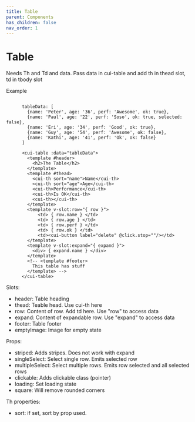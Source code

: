 ```yaml
---
title: Table
parent: Components
has_children: false
nav_order: 1
---
```


# Table

Needs Th and Td and data.
Pass data in cui-table and add th in thead slot, td in tbody slot

Example
```

      tableData: [
        {name: 'Peter', age: '36', perf: 'Awesome', ok: true},
        {name: 'Paul', age: '22', perf: 'Soso', ok: true, selected: false},
        {name: 'Eri', age: '34', perf: 'Good', ok: true},
        {name: 'Guy', age: '54', perf: 'Awesome', ok: false},
        {name: 'Kathi', age: '41', perf: 'Ok', ok: false}
      ]

      <cui-table :data="tableData">
        <template #header>
          <h2>The Table</h2>
        </template>
        <template #thead>
          <cui-th sort="name">Name</cui-th>
          <cui-th sort="age">Age</cui-th>
          <cui-th>Performance</cui-th>
          <cui-th>Is OK</cui-th>
          <cui-th></cui-th>
        </template>
        <template v-slot:row="{ row }">
            <td> { row.name } </td>
            <td> { row.age } </td>
            <td> { row.perf } </td>
            <td> { row.ok } </td>
            <td><cui-button label="delete" @click.stop=""/></td>
        </template>
        <template v-slot:expand="{ expand }">
          <div> { expand.name } </div>
        </template>
        <!-- <template #footer>
          This table has stuff
        </template> -->
      </cui-table>

```

Slots:
- header: Table heading
- thead: Teable head. Use cui-th here
- row: Content of row. Add td here. Use "row" to access data
- expand: Content of expandable row. Use "expand" to access data
- footer: Table footer
- emptyImage: Image for empty state


Props:
- striped: Adds stripes. Does not work with expand
- singleSelect: Select single row. Emits selected row
- multipleSelect: Select multiple rows. Emits row selected and all selected rows
- clickable: Adds clickable class (pointer)
- loading: Set loading state
- square: Will remove rounded corners

Th properties:
- sort: if set, sort by prop used.